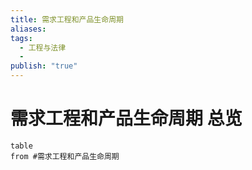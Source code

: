 ```yaml
---
title: 需求工程和产品生命周期
aliases: 
tags:
  - 工程与法律
  - 
publish: "true"
---
```


# 需求工程和产品生命周期 总览

```dataview
table 
from #需求工程和产品生命周期
``` 



